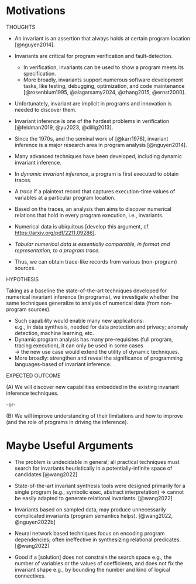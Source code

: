 # Motivations

THOUGHTS

* An invariant is an assertion that always holds at certain program location [@nguyen2014].
* Invariants are critical for program verification and fault-detection.
    - In verification, invariants can be used to show a program meets its specification.
    - More broadly, invariants support numerous software development tasks, like testing, debugging, optimization, and code maintenance [@rosenblum1995, @alagarsamy2024, @zhang2015, @ernst2000].

* Unfortunately, invariant are implicit in programs and innovation is needed to discover them.
* Invariant inference is one of the hardest problems in verification [@feldman2019, @yu2023, @dillig2013].
* Since the 1970s, and the seminal work of [@karr1976], invariant inference is a major research area in program analysis [@nguyen2014].
* Many advanced techniques have been developed, including dynamic invariant inference.

* In _dynamic invariant inference_, a program is first executed to obtain traces.
* A _trace_ if a plaintext record that captures execution-time values of variables at a particular program location.
* Based on the traces, an analysis then aims to discover numerical relations that hold in every program execution, i.e., invariants.

* Numerical data is ubiquitous [develop this argument, cf. https://arxiv.org/pdf/2211.09286].
* _Tabular numerical data is essentially comparable, in format and representation, to a program trace._
* Thus, we can obtain trace-like records from various (non-program) sources.

HYPOTHESIS

Taking as a baseline the state-of-the-art techniques developed for numerical invariant inference (in programs),
we investigate whether the same techniques generalize to analysis of numerical data (from non-program sources).

* Such capability would enable many new applications:    
  e.g., in data synthesis, needed for data protection and privacy; anomaly detection, machine learning, etc.
* Dynamic program analysis has many pre-requisites (full program, tracing execution), it can only be used in some cases     
  &rarr; the new use case would extend the utility of dynamic techniques.
* More broadly: strengthen and reveal the significance of programming languages-based of invariant inference.

EXPECTED OUTCOME

(A) We will discover new capabilities embedded in the existing invariant inference techniques.

-or-

(B) We will improve understanding of their limitations and how to improve (and the role of programs in driving the inference).


# Maybe Useful Arguments

- The problem is undecidable in general; all practical techniques must
  search for invariants heuristically in a potentially-infinite space
  of candidates [@wang2022]

- State-of-the-art invariant synthesis tools were designed primarily
  for a single program (e.g., symbolic exec, abstract interpretation)
  => cannot be easily adapted to generate relational invariants. [@wang2022]

- Invariants based on sampled data, may produce unnecessarily complicated
  invariants (program semantics helps). [@wang2022, @nguyen2022b]

- Neural network based techniques focus on encoding program dependencies;
  often ineffective in synthesizing relational predicates. [@wang2022]

- Good if a [solution] does not constrain the search space
  e.g., the number of variables or the values of coefficients, and does
  not fix the invariant shape e.g., by bounding the number and kind
  of logical connectives.